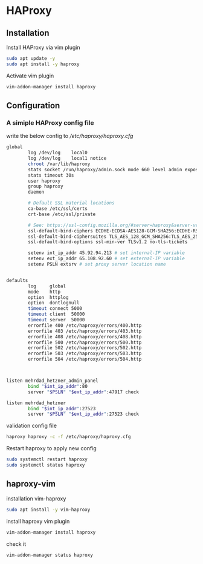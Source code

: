 # HAProxy

## Installation

Install HAProxy via vim plugin

```bash
sudo apt update -y
sudo apt install -y haproxy
```

Activate vim plugin

```bash
vim-addon-manager install haproxy
```

## Configuration

### A simiple HAProxy config file

write the below config to _/etc/haproxy/haproxy.cfg_

```bash
global
        log /dev/log    local0
        log /dev/log    local1 notice
        chroot /var/lib/haproxy
        stats socket /run/haproxy/admin.sock mode 660 level admin expose-fd listeners
        stats timeout 30s
        user haproxy
        group haproxy
        daemon

        # Default SSL material locations
        ca-base /etc/ssl/certs
        crt-base /etc/ssl/private

        # See: https://ssl-config.mozilla.org/#server=haproxy&server-version=2.0.3&config=intermediate
        ssl-default-bind-ciphers ECDHE-ECDSA-AES128-GCM-SHA256:ECDHE-RSA-AES128-GCM-SHA256:ECDHE-ECDSA-AES256-GCM-SHA384:ECDHE-RSA-AES256-GCM-SHA384:ECDHE-ECDSA-CHACHA20-POLY1305:ECDHE-RSA-CHACHA20-POLY1305:DHE-RSA-AES128-GCM-SHA256:DHE-RSA-AES256-GCM-SHA384
        ssl-default-bind-ciphersuites TLS_AES_128_GCM_SHA256:TLS_AES_256_GCM_SHA384:TLS_CHACHA20_POLY1305_SHA256
        ssl-default-bind-options ssl-min-ver TLSv1.2 no-tls-tickets

        setenv int_ip_addr 45.92.94.213 # set internal-IP variable
        setenv ext_ip_addr 65.108.92.60 # set external-IP variable
        setenv PSLN extsrv # set proxy server location name


defaults
        log     global
        mode    http
        option  httplog
        option  dontlognull
        timeout connect 5000
        timeout client  50000
        timeout server  50000
        errorfile 400 /etc/haproxy/errors/400.http
        errorfile 403 /etc/haproxy/errors/403.http
        errorfile 408 /etc/haproxy/errors/408.http
        errorfile 500 /etc/haproxy/errors/500.http
        errorfile 502 /etc/haproxy/errors/502.http
        errorfile 503 /etc/haproxy/errors/503.http
        errorfile 504 /etc/haproxy/errors/504.http



listen mehrdad_hetzner_admin_panel
        bind "$int_ip_addr":80
        server "$PSLN" "$ext_ip_addr":47917 check

listen mehrdad_hetzner
        bind "$int_ip_addr":27523
        server "$PSLN" "$ext_ip_addr":27523 check
```

validation config file

```bash
haproxy haproxy -c -f /etc/haproxy/haproxy.cfg
```

Restart haproxy to apply new config

```bash
sudo systemctl restart haproxy
sudo systemctl status haproxy
```

## haproxy-vim

installation vim-haproxy

```bash
sudo apt install -y vim-haproxy
```

install haproxy vim plugin

```bash
vim-addon-manager install haproxy
```

check it

```bash
vim-addon-manager status haproxy
```
